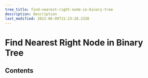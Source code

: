 ```yaml
---
tree_title: find-nearest-right-node-in-binary-tree
description: description
last_modified: 2022-06-09T21:23:28.2328
---
```


# Find Nearest Right Node in Binary Tree

## Contents
